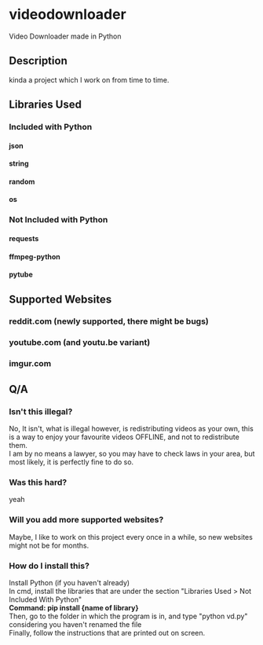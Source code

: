 # videodownloader
Video Downloader made in Python
## Description
kinda a project which I work on from time to time.
## Libraries Used
### Included with Python
#### json
#### string
#### random
#### os
### Not Included with Python
#### requests
#### ffmpeg-python
#### pytube
## Supported Websites
### reddit.com (newly supported, there might be bugs)
### youtube.com (and youtu.be variant)
### imgur.com
## Q/A
### Isn't this illegal?
No, It isn't, what is illegal however, is redistributing videos as your own, this is a way to enjoy your favourite videos OFFLINE, and not to redistribute them.<br>
I am by no means a lawyer, so you may have to check laws in your area, but most likely, it is perfectly fine to do so.
### Was this hard?
yeah
### Will you add more supported websites?
Maybe, I like to work on this project every once in a while, so new websites might not be for months.
### How do I install this?
Install Python (if you haven't already)<br>
In cmd, install the libraries that are under the section "Libraries Used > Not Included With Python"<br>
**Command: pip install {name of library}**<br>
Then, go to the folder in which the program is in, and type "python vd.py" considering you haven't renamed the file<br>
Finally, follow the instructions that are printed out on screen.

